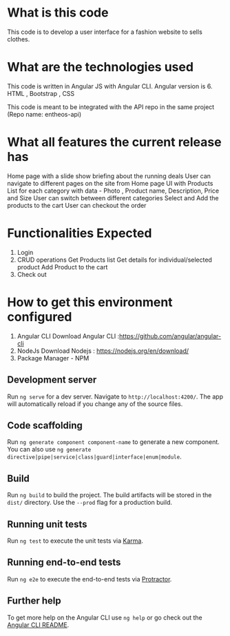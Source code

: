 # What is this code

This code is to develop a user interface for a fashion website to sells clothes. 

# What are the technologies used

This code is written in Angular JS with Angular CLI. Angular version is 6. 
HTML , Bootstrap , CSS 

This code is meant to be integrated with the API repo in the same project (Repo name: entheos-api)

# What all features the current release has
Home page with a slide show briefing about the running deals 
User can navigate to different pages on the site from Home page
UI with Products List for each category with data - Photo , Product name, Description, Price and Size
User can switch between different categories
Select and Add the products to the cart
User can checkout the order

# Functionalities Expected

1. Login
2. CRUD operations
    Get Products list
    Get details for individual/selected product
    Add Product to the cart
3. Check out

# How to get this environment configured

1.	Angular CLI
  	  Download Angular CLI :https://github.com/angular/angular-cli
2.	NodeJs
      Download Nodejs : https://nodejs.org/en/download/
3.	Package Manager - NPM

   
## Development server

Run `ng serve` for a dev server. Navigate to `http://localhost:4200/`. The app will automatically reload if you change any of the source files.

## Code scaffolding

Run `ng generate component component-name` to generate a new component. You can also use `ng generate directive|pipe|service|class|guard|interface|enum|module`.

## Build

Run `ng build` to build the project. The build artifacts will be stored in the `dist/` directory. Use the `--prod` flag for a production build.

## Running unit tests

Run `ng test` to execute the unit tests via [Karma](https://karma-runner.github.io).

## Running end-to-end tests

Run `ng e2e` to execute the end-to-end tests via [Protractor](http://www.protractortest.org/).

## Further help

To get more help on the Angular CLI use `ng help` or go check out the [Angular CLI README](https://github.com/angular/angular-cli/blob/master/README.md).
